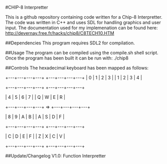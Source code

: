 #CHIP-8 Interpretter

This is a github repository containing code written for a Chip-8 Interpretter.  The code was written in C++ and uses SDL for handling graphics and user input.  The documentation used for my implemenation can be found here: http://devernay.free.fr/hacks/chip8/C8TECH10.HTM

##Dependencies
This program requires SDL2 for compilation.

##Usage
The program can be compiled using the compile.sh shell script.  Once the program has been built it can be run with: ./chip8 <program>

##Controls
The hexadecimal keyboard has been mapped as follows:

+---+---+---+---+		    +---+---+---+---+
| 0 | 1 | 2 | 3 |           | 1 | 2 | 3 | 4 |

+---+---+---+---+           +---+---+---+---+

| 4 | 5 | 6 | 7 |           | Q | W | E | R |

+---+---+---+---+    =>     +---+---+---+---+

| 8 | 9 | A | B |           | A | S | D | F |

+---+---+---+---+           +---+---+---+---+

| C | D | E | F |           | Z | X | C | V |

+---+---+---+---+           +---+---+---+---+

##Update/Changelog
V1.0: Function Interpretter